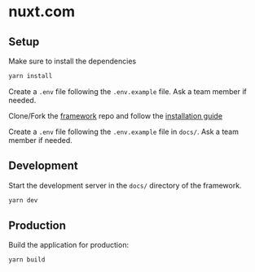 # nuxt.com

## Setup

Make sure to install the dependencies

```bash
yarn install
```

Create a `.env` file following the `.env.example` file. Ask a team member if needed.

Clone/Fork the [framework](https://github.com/nuxt/framework) repo and follow the [installation guide](https://nuxt.com/docs/community/framework-contribution#set-up-your-local-development-environment)

Create a `.env` file following the `.env.example` file in `docs/`. Ask a team member if needed.

## Development

Start the development server in the `docs/` directory of the framework.

```bash
yarn dev
```

## Production

Build the application for production:

```bash
yarn build
```
